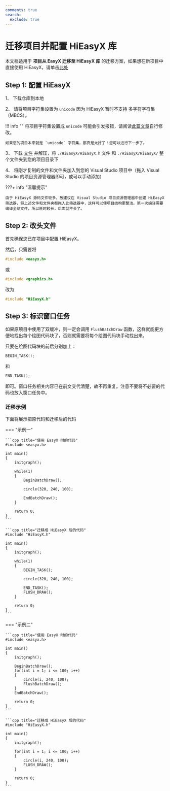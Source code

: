 ```yaml
---
comments: true
search:
  exclude: true
---
```


# 迁移项目并配置 HiEasyX 库

本文档适用于 **项目从 EasyX 迁移至 HiEasyX 库** 的迁移方案，如果想在新项目中直接使用 HiEasyX，请单击[此处](configure-new.md)

## Step 1: 配置 HiEasyX

1、 下载仓库到本地

2、 请将项目字符集设置为 `unicode` 因为 HiEasyX 暂时不支持 多字符字符集（MBCS）。

!!! info ""
    将项目字符集设置成 `unicode` 可能会引发报错，请阅读[此篇文章](https://codebus.cn/yangw/about-unicode)自行修改。
    
    如果您的项目本来就是 `unicode` 字符集，那真是太好了！您可以进行下一步了。
    
3、 下载 [文件](HiEasyX.zip) 并解压，将 `./HiEasyX/HiEasyX.h` 文件 和 `./HiEasyX/HiEasyX/` 整个文件夹到您的项目目录下

4、 将刚才复制的文件和文件夹加入到您的 Visual Studio 项目中（拖入 Visual Studio 的项目资源管理器即可，或可以手动添加）

???+ info "温馨提示"

    由于 HiEasyX 源码文件较多，故建议在 Visual Studio 项目资源管理器中创建 HiEasyX   筛选器，将上述文件和文件夹都拖入此筛选器中，这样可以使项目结构更整洁。第一次编译需要编译全部文件，所以耗时较长，后面就不会了。

## Step 2: 改头文件

首先确保您已在项目中配置 HiEasyX。

然后，只需要将

```cpp
#include <easyx.h>
```

或

```cpp
#include <graphics.h>
```

改为

```cpp
#include "HiEasyX.h"
```

## Step 3: 标识窗口任务

如果原项目中使用了双缓冲，则一定会调用 `FlushBatchDraw` 函数，这样就能更方便地找出每个绘图代码块了，否则就需要将每个绘图代码块手动找出来。

只要在绘图代码块的前后分别加上：

```cpp
BEGIN_TASK();
```

和

```cpp
END_TASK();
```

即可。窗口任务相关内容已在前文交代清楚，故不再重复。注意不要将不必要的代码也放入窗口任务中。

### 迁移示例

下面将展示把原代码和迁移后的代码

=== "示例一"

    ```cpp title="使用 EasyX 时的代码"
    #include <easyx.h>
    
    int main()
    {
        initgraph();
        
        while(1)
        {
            BeginBatchDraw();
            
            circle(320, 240, 100);
            
            EndBatchDraw();
        }
        
        return 0;
    }
    ```
    
    ```cpp title="迁移成 HiEasyX 后的代码"
    #include "HiEasyX.h"
    
    int main()
    {
        initgraph();
        
        while(1)
        {
            BEGIN_TASK();
            
            circle(320, 240, 100);
            
            END_TASK();
            FLUSH_DRAW();
        }
        
        return 0;
    }
    ```

=== "示例二"

    ```cpp title="使用 EasyX 时的代码"
    #include <easyx.h>
    
    int main()
    {
        initgraph();
        
        BeginBatchDraw();
        for(int i = 1; i <= 100; i++)
        {
            circle(i, 240, 100);
            FlushBatchDraw();
        }
        EndBatchDraw();
        
        return 0;
    }
    ```
    
    ```cpp title="迁移成 HiEasyX 后的代码"
    #include "HiEasyX.h"
    
    int main()
    {
        initgraph();
        
        for(int i = 1; i <= 100; i++)
        {
            circle(i, 240, 100);
            FLUSH_DRAW();
        }
        
        return 0;
    }
    ```